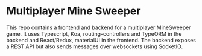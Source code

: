 # Multiplayer Mine Sweeper

This repo contains a frontend and backend for a multiplayer MineSweeper game. It uses Typescript, Koa, routing-controllers and TypeORM in the backend and React/Redux, materialUI in the frontend. The backend exposes a REST API but also sends messages over websockets using SocketIO. 
